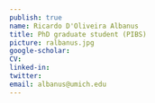 ```yaml
---
publish: true
name: Ricardo D'Oliveira Albanus
title: PhD graduate student (PIBS)
picture: ralbanus.jpg
google-scholar: 
CV:
linked-in: 
twitter:
email: albanus@umich.edu
---
```

